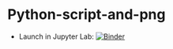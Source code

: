 # Python-script-and-png
- Launch in Jupyter Lab: [![Binder](http://mybinder.org/badge.svg)](http://mybinder.org/v2/gh/Hemasivakumar89/Python-script-and-png/main?urlpath=lab)
